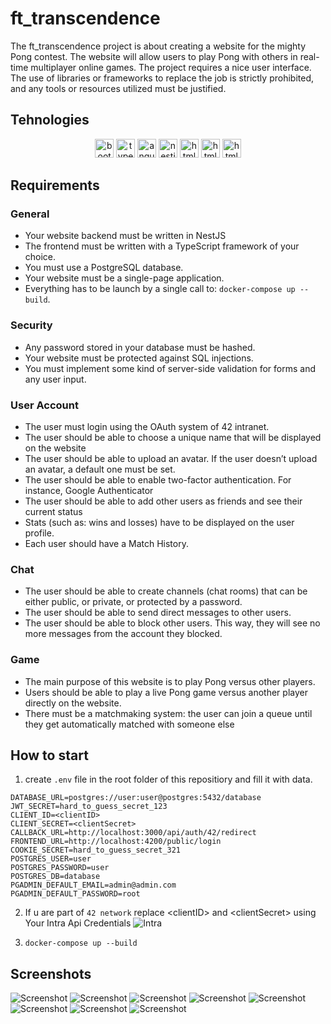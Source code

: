 # ft_transcendence

The ft_transcendence project is about creating a website for the mighty Pong contest. The website will allow users to play Pong with others in real-time multiplayer online games. The project requires a nice user interface. The use of libraries or frameworks to replace the job is strictly prohibited, and any tools or resources utilized must be justified.

## Tehnologies

<div align="center">
	<img src="https://cdn.jsdelivr.net/gh/devicons/devicon/icons/bootstrap/bootstrap-original.svg" height="30" alt="bootstrap  logo"  />
	<img src="https://cdn.jsdelivr.net/gh/devicons/devicon/icons/typescript/typescript-original.svg" height="30" alt="typescript  logo"  />
	<img src="https://cdn.jsdelivr.net/gh/devicons/devicon/icons/angularjs/angularjs-original.svg" height="30" alt="angular  logo"  />
	<img src="https://cdn.jsdelivr.net/gh/devicons/devicon/icons/nestjs/nestjs-plain.svg" height="30" alt="nestjs  logo"  />
	<img src="https://cdn.jsdelivr.net/gh/devicons/devicon/icons/html5/html5-original.svg" height="30" alt="html  logo"  />
	<img src="https://cdn.jsdelivr.net/gh/devicons/devicon/icons/css3/css3-original.svg" height="30" alt="html  logo"  />
	<img src="https://cdn.jsdelivr.net/gh/devicons/devicon/icons/docker/docker-original.svg" height="30" alt="html  logo"  />
</div>

## Requirements
### General
 - Your website backend must be written in NestJS
 - The frontend must be written with a TypeScript framework of your choice.
 - You must use a PostgreSQL database.
 - Your website must be a single-page application.
 - Everything has to be launch by a single call to: `docker-compose up --build`.
### Security
 - Any password stored in your database must be hashed.
 - Your website must be protected against SQL injections.
 - You must implement some kind of server-side validation for forms and any user input.
### User Account
 - The user must login using the OAuth system of 42 intranet.
 - The user should be able to choose a unique name that will be displayed on the website
 - The user should be able to upload an avatar. If the user doesn’t upload an avatar,
a default one must be set.
- The user should be able to enable two-factor authentication. For instance,
Google Authenticator
- The user should be able to add other users as friends and see their current status
-  Stats (such as: wins and losses) have to be displayed on the user profile.
- Each user should have a Match History.
### Chat
- The user should be able to create channels (chat rooms) that can be either public, or private, or protected by a password.
- The user should be able to send direct messages to other users.
- The user should be able to block other users. This way, they will see no more
messages from the account they blocked.
### Game
- The main purpose of this website is to play Pong versus other players.
- Users should be able to play a live Pong game versus another player
directly on the website.
- There must be a matchmaking system: the user can join a queue until they get
automatically matched with someone else

## How to start

1. create `.env` file in the root folder of this repositiory and fill it with data.

```
DATABASE_URL=postgres://user:user@postgres:5432/database
JWT_SECRET=hard_to_guess_secret_123
CLIENT_ID=<clientID>
CLIENT_SECRET=<clientSecret>
CALLBACK_URL=http://localhost:3000/api/auth/42/redirect
FRONTEND_URL=http://localhost:4200/public/login
COOKIE_SECRET=hard_to_guess_secret_321
POSTGRES_USER=user
POSTGRES_PASSWORD=user
POSTGRES_DB=database
PGADMIN_DEFAULT_EMAIL=admin@admin.com
PGADMIN_DEFAULT_PASSWORD=root
```

2. If u are part of `42 network` replace \<clientID\> and \<clientSecret\> using Your Intra Api Credentials
![Intra](screenshots/intra.png)

3. `docker-compose up --build`

## Screenshots

![Screenshot](screenshots/00.png)
![Screenshot](screenshots/01.png)
![Screenshot](screenshots/02.png)
![Screenshot](screenshots/03.png)
![Screenshot](screenshots/04.png)
![Screenshot](screenshots/05.png)
![Screenshot](screenshots/06.png)
![Screenshot](screenshots/07.png)

